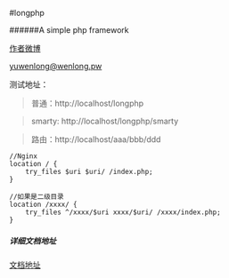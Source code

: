 #longphp

######A simple php framework

[作者微博](http://weibo.com/206123787 "作者微博")

<yuwenlong@wenlong.pw>

测试地址：
> 普通：http://localhost/longphp

> smarty: http://localhost/longphp/smarty

> 路由：http://localhost/aaa/bbb/ddd

```
//Nginx
location / {
    try_files $uri $uri/ /index.php;
}

//如果是二级目录
location /xxxx/ {
    try_files ^/xxxx/$uri xxxx/$uri/ /xxxx/index.php;
}
```
##### 详细文档地址
[文档地址](http://yuwenlong.github.io/longphp "文档地址")
